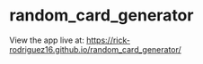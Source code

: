# random_card_generator

View the app live at: https://rick-rodriguez16.github.io/random_card_generator/
